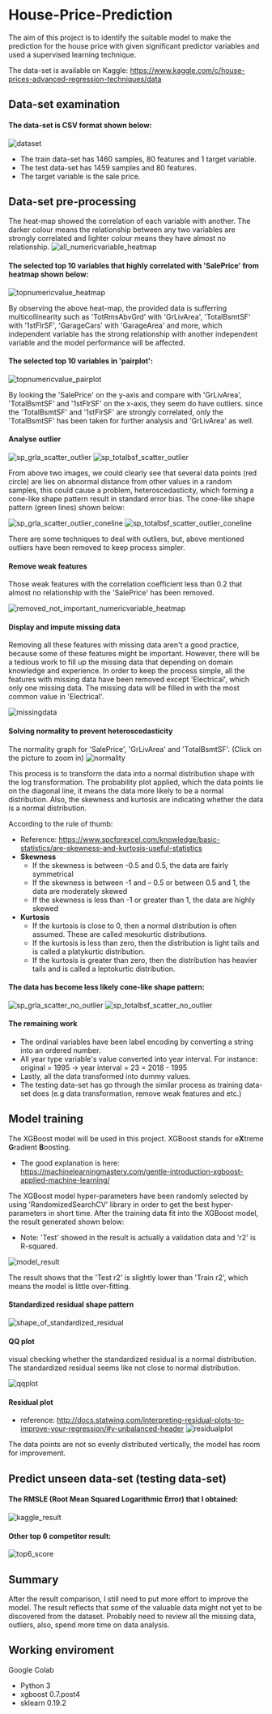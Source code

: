 # House-Price-Prediction
The aim of this project is to identify the suitable model to make the prediction for the house price with given significant predictor variables and used a supervised learning technique.

The data-set is available on Kaggle: https://www.kaggle.com/c/house-prices-advanced-regression-techniques/data

## Data-set examination
#### The data-set is CSV format shown below:
![dataset](https://user-images.githubusercontent.com/43289100/46279769-ac3c4080-c59c-11e8-933a-69d53edd12a3.PNG)

* The train data-set has 1460 samples, 80 features and 1 target variable.
* The test data-set has 1459 samples and 80 features.
* The target variable is the sale price.

## Data-set pre-processing
The heat-map showed the correlation of each variable with another. The darker colour means the relationship between any two variables are strongly correlated and lighter colour means they have almost no relationship.
![all_numericvariable_heatmap](https://user-images.githubusercontent.com/43289100/46280304-27522680-c59e-11e8-8fa7-5022aa24ec87.png)


#### The selected top 10 variables that highly correlated with 'SalePrice' from heatmap shown below:

![topnumericvalue_heatmap](https://user-images.githubusercontent.com/43289100/46281780-31762400-c5a2-11e8-967c-80b2f06f60a3.png)

By observing the above heat-map, the provided data is sufferring multicollinearity such as 'TotRmsAbvGrd' with 'GrLivArea', 'TotalBsmtSF' with '1stFlrSF', 'GarageCars' with 'GarageArea' and more, which independent variable has the strong relationship with another independent variable and the model performance will be affected.

#### The selected top 10 variables in 'pairplot':
![topnumericvalue_pairplot](https://user-images.githubusercontent.com/43289100/46282836-283a8680-c5a5-11e8-9398-4daae4a71d4e.png)

By looking the 'SalePrice' on the y-axis and compare with 'GrLivArea',  'TotalBsmtSF' and '1stFlrSF' on the x-axis, they seem do have outliers. since the 'TotalBsmtSF' and '1stFlrSF' are strongly correlated, only the 'TotalBsmtSF' has been taken for further analysis and 'GrLivArea' as well.

#### Analyse outlier
![sp_grla_scatter_outlier](https://user-images.githubusercontent.com/43289100/46283804-2625f700-c5a8-11e8-82d2-6dadfc90f141.png)
![sp_totalbsf_scatter_outlier](https://user-images.githubusercontent.com/43289100/46283806-2625f700-c5a8-11e8-9f35-e9c3bc1504a4.png)

From above two images, we could clearly see that several data points (red circle) are lies on abnormal distance from other values in a random samples, this could cause a problem, heteroscedasticity, which forming a cone-like shape pattern result in standard error bias. The cone-like shape pattern (green lines) shown below:

![sp_grla_scatter_outlier_coneline](https://user-images.githubusercontent.com/43289100/46284268-b9abf780-c5a9-11e8-8097-ad7d61f067a6.png)
![sp_totalbsf_scatter_outlier_coneline](https://user-images.githubusercontent.com/43289100/46284267-b9abf780-c5a9-11e8-953e-f08dab346c5f.png)

There are some techniques to deal with outliers, but, above mentioned outliers have been removed to keep process simpler. 

#### Remove weak features
Those weak features with the correlation coefficient less than 0.2 that almost no relationship with the 'SalePrice' has been removed.

![removed_not_important_numericvariable_heatmap](https://user-images.githubusercontent.com/43289100/46284546-cd0b9280-c5aa-11e8-85b9-04304cc16148.png)

#### Display and impute missing data
Removing all these features with missing data aren't a good practice, because some of these features might be important. However, there will be a tedious work to fill up the missing data that depending on domain knowledge and experience. In order to keep the process simple, all the features with missing data have been removed except 'Electrical', which only one missing data. The missing data will be filled in with the most common value in 'Electrical'.

![missingdata](https://user-images.githubusercontent.com/43289100/46284954-45268800-c5ac-11e8-80f2-bdd92c2f5fee.PNG)

#### Solving normality to prevent heteroscedasticity
The normality graph for 'SalePrice', 'GrLivArea' and 'TotalBsmtSF'. (Click on the picture to zoom in)
![normality](https://user-images.githubusercontent.com/43289100/46285814-62a92100-c5af-11e8-86cf-9421eb04f908.png)

This process is to transform the data into a normal distribution shape with the log transformation. The probability plot applied, which the data points lie on the diagonal line, it means the data more likely to be a normal distribution. Also, the skewness and kurtosis are indicating whether the data is a normal distribution. 

According to the rule of thumb:
 - Reference: https://www.spcforexcel.com/knowledge/basic-statistics/are-skewness-and-kurtosis-useful-statistics
 - **Skewness**
      * If the skewness is between -0.5 and 0.5, the data are fairly symmetrical
      * If the skewness is between -1 and – 0.5 or between 0.5 and 1, the data are moderately skewed
      * If the skewness is less than -1 or greater than 1, the data are highly skewed
 - **Kurtosis**
      * If the kurtosis is close to 0, then a normal distribution is often assumed. These are called mesokurtic distributions.  
      * If the kurtosis is less than zero, then the distribution is light tails and is called a platykurtic distribution.  
      * If the kurtosis is greater than zero, then the distribution has heavier tails and is called a leptokurtic distribution.


#### The data has become less likely cone-like shape pattern:
![sp_grla_scatter_no_outlier](https://user-images.githubusercontent.com/43289100/46288416-25955c80-c5b8-11e8-9698-75faa8c9ddd1.png)
![sp_totalbsf_scatter_no_outlier](https://user-images.githubusercontent.com/43289100/46288417-262df300-c5b8-11e8-9959-1229d35abcff.png)


#### The remaining work
* The ordinal variables have been label encoding by converting a string into an ordered number.
* All year type variable's value converted into year interval. For instance: original = 1995 -> year interval = 23 = 2018 - 1995
* Lastly, all the data transformed into dummy values.
* The testing data-set has go through the similar process as training data-set does (e.g data transformation, remove weak features and etc.)


## Model training
The XGBoost model will be used in this project. XGBoost stands for e**X**treme **G**radient **B**oosting. 
- The good explanation is here: https://machinelearningmastery.com/gentle-introduction-xgboost-applied-machine-learning/

The XGBoost model hyper-parameters have been randomly selected by using 'RandomizedSearchCV' library in order to get the best hyper-parameters in short time. After the training data fit into the XGBoost model, the result generated shown below:
- Note: 'Test' showed in the result is actually a validation data and 'r2' is R-squared.

![model_result](https://user-images.githubusercontent.com/43289100/46290370-38129480-c5be-11e8-8095-d2414cf37999.PNG)

The result shows that the 'Test r2' is slightly lower than 'Train r2', which means the model is little over-fitting.


#### Standardized residual shape pattern
![shape_of_standardized_residual](https://user-images.githubusercontent.com/43289100/46291411-f6cfb400-c5c0-11e8-8c0c-aff3219ab651.png)

#### QQ plot
visual checking whether the standardized residual is a normal distribution. The standardized residual seems like not close to normal distribution.

![qqplot](https://user-images.githubusercontent.com/43289100/46291482-33031480-c5c1-11e8-8b48-af81d6884ec0.png)

#### Residual plot
- reference: http://docs.statwing.com/interpreting-residual-plots-to-improve-your-regression/#y-unbalanced-header
![residualplot](https://user-images.githubusercontent.com/43289100/46291468-254d8f00-c5c1-11e8-82e3-25ad937de3ff.png)

The data points are not so evenly distributed vertically, the model has room for improvement.


## Predict unseen data-set (testing data-set)
#### The RMSLE (Root Mean Squared Logarithmic Error) that I obtained:
![kaggle_result](https://user-images.githubusercontent.com/43289100/46294110-a3ad2f80-c5c7-11e8-9ded-d1fdfea1cbef.PNG)

#### Other top 6 competitor result:
![top6_score](https://user-images.githubusercontent.com/43289100/46294256-f5ee5080-c5c7-11e8-8d7d-e78a84e2b787.PNG)


## Summary
After the result comparison, I still need to put more effort to improve the model. The result reflects that some of the valuable data might not yet to be discovered from the dataset. Probably need to review all the missing data, outliers, also, spend more time on data analysis.

## Working enviroment
Google Colab
  - Python 3
  - xgboost 0.7.post4
  - sklearn 0.19.2

